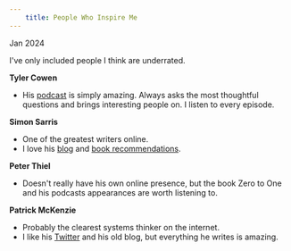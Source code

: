 ```yaml
---
    title: People Who Inspire Me
---
```


Jan 2024

I've only included people I think are underrated.

**Tyler Cowen**
- His [podcast](https://conversationswithtyler.com/) is simply amazing. Always asks the most thoughtful questions and brings interesting people on. I listen to every episode.

**Simon Sarris**
- One of the greatest writers online. 
- I love his [blog](https://substack.com/@simonsarris) and [book recommendations](https://simonsarris.com/bookshelf). 

**Peter Thiel**
- Doesn't really have his own online presence, but the book Zero to One and his podcasts appearances are worth listening to.

**Patrick McKenzie**
- Probably the clearest systems thinker on the internet. 
- I like his [Twitter](https://twitter.com/patio11) and his old blog, but everything he writes is amazing.
